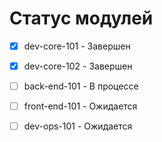 # Статус модулей

- [x] dev-core-101 - Завершен
- [x] dev-core-102 - Завершен
- [ ] back-end-101 - В процессе
- [ ] front-end-101 - Ожидается
- [ ] dev-ops-101 - Ожидается

